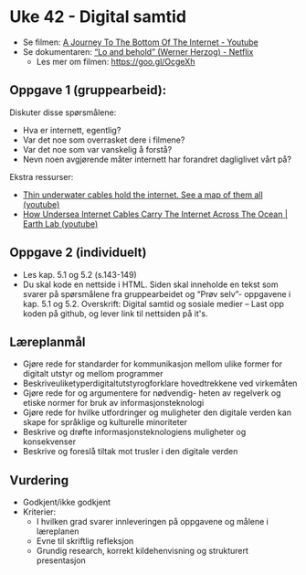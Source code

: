 # Uke 42 - Digital samtid


- Se filmen: [A Journey To The Bottom Of The Internet - Youtube](https://www.youtube.com/watch?v=H9R4tznCNB0)
- Se dokumentaren: [“Lo and behold” (Werner Herzog) - Netflix](https://www.netflix.com/title/80097363)
    - Les mer om filmen: https://goo.gl/OcgeXh



## Oppgave 1 (gruppearbeid):
Diskuter disse spørsmålene:
- Hva er internett, egentlig?
- Var det noe som overrasket dere i filmene? 
- Var det noe som var vanskelig å forstå? 
- Nevn noen avgjørende måter internett har forandret dagliglivet vårt på?

Ekstra ressurser:
- [Thin underwater cables hold the internet. See a map of them all (youtube)](https://www.youtube.com/watch?v=Ve810FHZ1CQ)
- [How Undersea Internet Cables Carry The Internet Across The Ocean | Earth Lab (youtube)](https://www.youtube.com/watch?v=Pfr0XCTMhXE)


## Oppgave 2 (individuelt)
- Les kap. 5.1 og 5.2 (s.143-149)
- Du skal kode en nettside i HTML. Siden skal inneholde en tekst som svarer på spørsmålene fra gruppearbeidet og “Prøv selv”- oppgavene i kap. 5.1 og 5.2. Overskrift: Digital samtid og sosiale medier
– Last opp koden på github, og lever link til nettsiden på it's.


## Læreplanmål

- Gjøre rede for standarder for kommunikasjon mellom ulike former for digitalt utstyr og mellom programmer
- Beskriveuliketyperdigitaltutstyrogforklare hovedtrekkene ved virkemåten
- Gjøre rede for og argumentere for nødvendig- heten av regelverk og etiske normer for bruk av informasjonsteknologi
- Gjøre rede for hvilke utfordringer og muligheter den digitale verden kan skape for språklige og kulturelle minoriteter
- Beskrive og drøfte informasjonsteknologiens muligheter og konsekvenser
- Beskrive og foreslå tiltak mot trusler i den digitale verden

## Vurdering
- Godkjent/ikke godkjent
- Kriterier:
    - I hvilken grad svarer innleveringen på oppgavene og målene i læreplanen
    - Evne til skriftlig refleksjon
    - Grundig research, korrekt kildehenvisning og strukturert presentasjon
